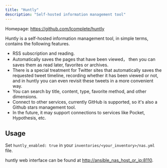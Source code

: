 ```yaml
---
title: "Huntly"
description: "Self-hosted information management tool"
---
```



Homepage: <https://github.com/lcomplete/huntly>

Huntly is a self-hosted information management tool, in simple terms, contains the following features.

- RSS subscription and reading.
- Automatically saves the pages that have been viewed， then you can saves them as read later, favorites or archives.
- There is a special treatment for Twitter sites that automatically saves the requested tweet timeline, recording whether it has been viewed or not, and in huntly you can even revisit these tweets in a more convenient way.
- You can search by title, content, type, favorite method, and other dimensions.
- Connect to other services, currently GitHub is supported, so it's also a Github stars management tool.
- In the future, it may support connections to services like Pocket, Hypothesis, etc.


## Usage

Set `huntly_enabled: true` in your `inventories/<your_inventory>/nas.yml` file.

huntly web interface can be found at <http://ansible_nas_host_or_ip:8110>.
